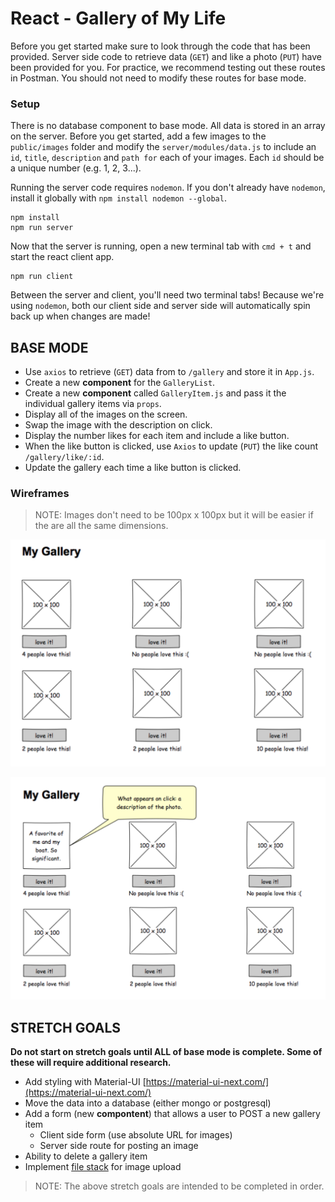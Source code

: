 # React - Gallery of My Life

Before you get started make sure to look through the code that has been provided. Server side code to retrieve data (`GET`) and like a photo (`PUT`) have been provided for you. For practice, we recommend testing out these routes in Postman. You should not need to modify these routes for base mode.

### Setup

There is no database component to base mode. All data is stored in an array on the server. Before you get started, add a few images to the `public/images` folder and modify the `server/modules/data.js` to include an `id`, `title`, `description` and `path for` each of your images. Each `id` should be a unique number (e.g. 1, 2, 3...).

Running the server code requires `nodemon`. If you don't already have `nodemon`, install it globally with `npm install nodemon --global`.

```
npm install
npm run server
```

Now that the server is running, open a new terminal tab with `cmd + t` and start the react client app.

```
npm run client
```

Between the server and client, you'll need two terminal tabs! Because we're using `nodemon`, both our client side and server side will automatically spin back up when changes are made!

## BASE MODE

- Use `axios` to retrieve (`GET`) data from to `/gallery` and store it in `App.js`.
- Create a new **component** for the `GalleryList`.
- Create a new **component** called `GalleryItem.js` and pass it the individual gallery items via `props`. 
- Display all of the images on the screen.
- Swap the image with the description on click.
- Display the number likes for each item and include a like button.
- When the like button is clicked, use `Axios` to update (`PUT`) the like count `/gallery/like/:id`.
- Update the gallery each time a like button is clicked.

### Wireframes

> NOTE: Images don't need to be 100px x 100px but it will be easier if the are all the same dimensions.

![mockup one](wireframes/first-mockup.png)

![mockup two](wireframes/second-mockup.png)

## STRETCH GOALS

**Do not start on stretch goals until ALL of base mode is complete. Some of these will require additional research.**

- Add styling with Material-UI [https://material-ui-next.com/](https://material-ui-next.com/)
- Move the data into a database (either mongo or postgresql)
- Add a form (new **compontent**) that allows a user to POST a new gallery item
  - Client side form (use absolute URL for images)
  - Server side route for posting an image
- Ability to delete a gallery item
- Implement [file stack](https://www.filestack.com/) for image upload 

> NOTE: The above stretch goals are intended to be completed in order.
